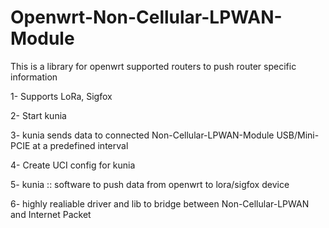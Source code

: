 # Openwrt-Non-Cellular-LPWAN-Module

This is a library for openwrt supported routers to push router specific information

1- Supports LoRa, Sigfox

2- Start kunia

3- kunia sends data to connected Non-Cellular-LPWAN-Module USB/Mini-PCIE at a predefined interval

4- Create UCI config for kunia

5- kunia :: software to push data from openwrt to lora/sigfox device

6- highly realiable driver and lib to bridge between Non-Cellular-LPWAN and Internet Packet


